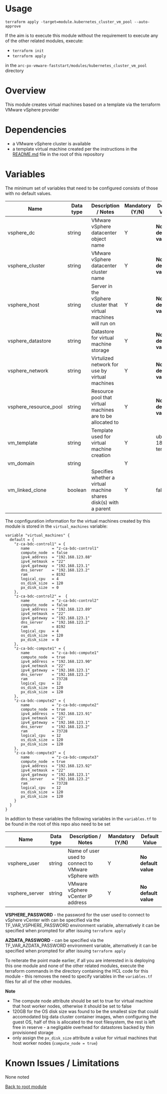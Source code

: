 # Usage

```
terraform apply -target=module.kubernetes_cluster_vm_pool --auto-approve 
```

If the aim is to execute this module without the requirement to execute any of the other related modules, execute:

- `terraform init` 
- `terraform apply`

in the `arc-px-vmware-faststart/modules/kubernetes_cluster_vm_pool` directory

# Overview

This module creates virtual machines based on a template via the terraform VMware vSphere provider

# Dependencies

- a VMware vSphere cluster is available 
- a template virtual machine created per the instructions in the [README.md](https://github.com/PureStorage-OpenConnect/arc-px-vmware-faststart/blob/main/README.md) 
  file in the root of this repository

# Variables

The minimum set of variables that need to be configured consists of those with no default values.

| Name                        | Data type | Description / Notes                                             | Mandatory (Y/N) | Default Value         |
|-----------------------------|-----------|-----------------------------------------------------------------|-----------------|-----------------------|
| vsphere_dc                  | string    | VMware vSphere datacenter object name                           |        Y        | **No default value**  |     
| vsphere_cluster             | string    | VMware vSphere datacenter cluster name                          |        Y        | **No default value**  |
| vsphere_host                | string    | Server in the vSphere cluster that virtual machines will run on |        Y        | **No default value**  |
| vsphere_datastore           | string    | Datastore for virtual machine storage                           |        Y        | **No default value**  |
| vsphere_network             | string    | Virtulized network for use by virtual machines                  |        Y        | **No default value**  |
| vsphere_resource_pool       | string    | Resource pool that virtual machines are to be allocated to      |        Y        | **No default value**  |
| vm_template                 | string    | Template used for virtual machine creation                      |        Y        | ubuntu-18.04-template |
| vm_domain                   | string    |                                                                 |        Y        |                       |
| vm_linked_clone             | boolean   | Specifies whether a virtual machine shares disk(s) with a parent|        Y        | false                 |

The copnfiguration information for the virtual machines created by this module is stored in the `virtual_machines` variable:
```
variable "virtual_machines" {
  default = {
    "z-ca-bdc-control1" = {
       name          = "z-ca-bdc-control1"
       compute_node  = false
       ipv4_address  = "192.168.123.88"
       ipv4_netmask  = "22"
       ipv4_gateway  = "192.168.123.1"
       dns_server    = "192.168.123.2"
       ram           = 8192 
       logical_cpu   = 4
       os_disk_size  = 120
       px_disk_size  = 0
    },
    "z-ca-bdc-control2" =  {
       name          = "z-ca-bdc-control2"
       compute_node  = false
       ipv4_address  = "192.168.123.89"
       ipv4_netmask  = "22"
       ipv4_gateway  = "192.168.123.1"
       dns_server    = "192.168.123.2"
       ram           = 8192
       logical_cpu   = 4
       os_disk_size  = 120
       px_disk_size  = 0
    },
    "z-ca-bdc-compute1" = {
       name          = "z-ca-bdc-compute1"
       compute_node  = true
       ipv4_address  = "192.168.123.90"
       ipv4_netmask  = "22"
       ipv4_gateway  = "192.168.123.1"
       dns_server    = "192.168.123.2"
       ram           = 73728
       logical_cpu   = 12
       os_disk_size  = 120
       px_disk_size  = 120 
    },
    "z-ca-bdc-compute2" = {
       name          = "z-ca-bdc-compute2"
       compute_node  = true
       ipv4_address  = "192.168.123.91"
       ipv4_netmask  = "22"
       ipv4_gateway  = "192.168.123.1"
       dns_server    = "192.168.123.2"
       ram           = 73728
       logical_cpu   = 12
       os_disk_size  = 120
       px_disk_size  = 120
    },
    "z-ca-bdc-compute3" = {
       name          = "z-ca-bdc-compute3"
       compute_node  = true
       ipv4_address  = "192.168.123.92"
       ipv4_netmask  = "22"
       ipv4_gateway  = "192.168.123.1"
       dns_server    = "192.168.123.2"
       ram           = 73728 
       logical_cpu   = 12
       os_disk_size  = 120
       px_disk_size  = 120
    }
  }
}
```
In addtion to these variables the following variables in the `variables.tf` to be found in the root of this repo also need to be set 

| Name                        | Data type | Description / Notes                                             | Mandatory (Y/N) | Default Value         |
|-----------------------------|-----------|-----------------------------------------------------------------|-----------------|-----------------------|
| vsphere_user                | string    | Name of user used to connect to VMware vSphere with             |        Y        | **No default value**  |     
| vsphere_server              | string    | VMware vSphere vCenter IP address                               |        Y        | **No default value**  |

**VSPHERE_PASSWORD** - the password for the user used to connect to vSphere vCenter with can be specified via the TF_VAR_VSPHERE_PASSWORD environment
variable, alternatively it can be specified when prompted for after issuing `terraform apply`

**AZDATA_PASSWORD** - can be specified via the TF_VAR_AZDATA_PASSWORD environment variable, alternatively it can be specified when prompted for after
issuing `terraform apply`

To reiterate the point made earlier, if all you are interested in is deploying this one module and none of the other related modules, execute the 
terraform commands in the directory containing the HCL code for this module - this removes the need to specify variables in the `variables.tf` files
for all of the other modules.

**Note**
- The compute node attribute should be set to true for virtual machine that host worker nodes, otherwise it should be set to false
- 120GB for the OS disk size was found to be the smallest size that could accomodated big data cluster container images, when configuring the guest OS, 
  half of this is allocated to the root filesystem, the rest is left free in reserve - a negligable overhead for datastores backed by thin provisioned
  storage 
- only assign the `px_disk_size` attribute a value for virtual machines that host worker nodes (`compute_node = true`)

# Known Issues / Limitations

None noted

[Back to root module](https://github.com/PureStorage-OpenConnect/arc-px-vmware-faststart/blob/main/README.md)
